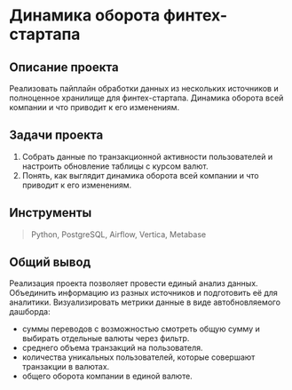 # Динамика оборота финтех-стартапа

## Описание проекта
Реализовать пайплайн обработки данных из нескольких источников и полноценное хранилище для финтех-стартапа. Динамика оборота всей компании и что приводит к его изменениям.

## Задачи проекта
1. Собрать данные по транзакционной активности пользователей и настроить обновление таблицы с курсом валют.
2. Понять, как выглядит динамика оборота всей компании и что приводит к его изменениям. 

## Инструменты
> Python, PostgreSQL, Airflow, Vertica, Metabase

## Общий вывод
Реализация проекта позволяет провести единый анализ данных. Объединить информацию из разных источников и подготовить её для аналитики.
Визуализировать метрики данные в виде автобновляемого дашборда:  
 - суммы переводов с возможностью смотреть общую сумму и выбирать отдельные валюты через фильтр.
 - среднего объема транзакций на пользователя.  
 - количества уникальных пользователей, которые совершают транзакции в валютах.  
 - общего оборота компании в единой валюте.  
